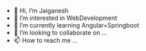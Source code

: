 - 👋 Hi, I’m Jaiganesh
- 👀 I’m interested in WebDevelopment
- 🌱 I’m currently learning Angular+Springboot
- 💞️ I’m looking to collaborate on ...
- 📫 How to reach me ...

<!---
jaiganesh707/jaiganesh707 is a ✨ special ✨ repository because its `README.md` (this file) appears on your GitHub profile.
You can click the Preview link to take a look at your changes.
--->
